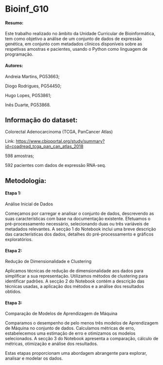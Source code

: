 # Bioinf_G10

#### Resumo:
Este trabalho realizado no âmbito da Unidade Curricular de Bioinformática, tem como objetivo a análise de um conjunto de dados de expressão genética, em
conjunto com metadados clínicos disponíveis sobre as respetivas amostras e pacientes, usando o Python como linguagem de programação.

#### Autores:
Andreia Martins, PG53663;

Diogo Rodrigues, PG54450;

Hugo Lopes, PG53861;

Inês Duarte, PG53868.

## Informação do dataset:
Colorectal Adenocarcinoma (TCGA, PanCancer Atlas)

Link: https://www.cbioportal.org/study/summary?id=coadread_tcga_pan_can_atlas_2018

598 amostras;

592 pacientes com dados de expressão RNA-seq.

## Metodologia:
#### Etapa 1:
Análise Inicial de Dados

Começamos por carregar e analisar o conjunto de dados, descrevendo as suas características com base na documentação existente. Efetuamos o pré-processamento necessário, selecionando duas ou três variáveis de metadados relevantes. A secção 1 do Notebook inclui uma breve descrição das características dos dados, detalhes do pré-processamento e gráficos exploratórios.

#### Etapa 2:
Redução de Dimensionalidade e Clustering

Aplicamos técnicas de redução de dimensionalidade aos dados para simplificar a sua representação. Utilizamos métodos de clustering para identificar padrões. A secção 2 do Notebook contém a descrição das técnicas usadas, a aplicação dos métodos e a análise dos resultados obtidos.

#### Etapa 3:
Comparação de Modelos de Aprendizagem de Máquina

Comparamos o desempenho de pelo menos três modelos de Aprendizagem de Máquina no conjunto de dados. Calculamos métricas de erro, estabelecemos uma estimação de erro e otimizamos os modelos selecionados. A secção 3 do Notebook apresenta a comparação, cálculo de métricas, otimização e análise dos resultados.

Estas etapas proporcionam uma abordagem abrangente para explorar, analisar e modelar os dados.
